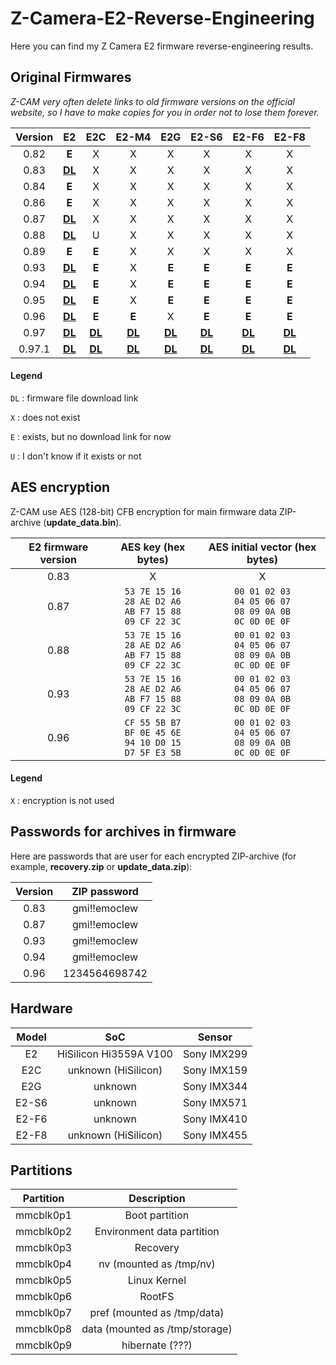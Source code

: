 # Z-Camera-E2-Reverse-Engineering
Here you can find my Z Camera E2 firmware reverse-engineering results.

## Original Firmwares

*Z-CAM very often delete links to old firmware versions on the official website, so I have to make copies for you in order not to lose them forever.*

| Version | E2 | E2C | E2-M4 | E2G | E2-S6 | E2-F6 | E2-F8 |
|:---:|:---:|:---:|:---:|:---:|:---:|:---:|:---:|
| 0.82 | **E** | X | X | X | X | X | X |
| 0.83 | [**DL**](https://drive.google.com/file/d/1jJrGkIRqN6eE69jOVe1uhc4U9xCBTOPn) | X | X | X | X | X | X |
| 0.84 | **E** | X | X | X | X | X | X |
| 0.86 | **E** | X | X | X | X | X | X |
| 0.87 | [**DL**](https://drive.google.com/file/d/1289_f3ajGz-suU9szCGJV_OVd_9r2uzm) | X | X | X | X | X | X |
| 0.88 | [**DL**](https://drive.google.com/file/d/1HfqmnN68fDevtR8M-nH95Obtq-OF6o2E) | U | X | X | X | X | X |
| 0.89 | **E** | **E** | X | X | X | X | X |
| 0.93 | [**DL**](https://drive.google.com/file/d/11YstktVFOt_yOj3CWSuSffHIsagfVKpt) | **E** | X | **E** | **E** | **E** | **E** |
| 0.94 | [**DL**](https://drive.google.com/file/d/1g2v4HXRimdkgN7cOArdvZeewZHafO5tc) | **E** | X | **E** | **E** | **E** | **E** |
| 0.95 | [**DL**](https://drive.google.com/file/d/1aTrBeZbWnp2k42D8fWuU3paYSE0iutyv) | **E** | X | **E** | **E** | **E** | **E** |
| 0.96 | [**DL**](https://drive.google.com/file/d/1DjjVKM5Oy5I5vOAyyXAKkuScftbOXqeZ) | **E** | **E** | X | **E** | **E** | **E** |
| 0.97 | [**DL**](https://drive.google.com/file/d/1igY1f6xUmuhEWwV6j8IypGeL-nhp4chF) | [**DL**](https://drive.google.com/file/d/10uI2smsQGYgBsFFAERJasMwDrE02VjMk) | [**DL**](https://drive.google.com/file/d/1Ddukjq3QJggGJDSvV0rqrvlCaAs3NNzM) | [**DL**](https://drive.google.com/file/d/1OQnNIiD_fmy5N6AXrPKu32hEZklG4N40) | [**DL**](https://drive.google.com/file/d/1imYk0DfRXVHeyqJJ1vggHLfdmRByJJOF) | [**DL**](https://drive.google.com/file/d/1DPGzTaCEEQyAnt7QU3MCifV6rjvAW5Zg) | [**DL**](https://drive.google.com/file/d/1HdtIaZ9XIFx5nFmEaK0Hehij6EVp-hzp) |
| 0.97.1 | [**DL**](https://drive.google.com/file/d/1Vp1x7MhtYsIhUIgGep1ZX3zutS3AanU8) | [**DL**](https://drive.google.com/file/d/16qLAsOQNT_SNFYuSKrE2wNoIA47Ej0oX) | [**DL**](https://drive.google.com/file/d/1ZSLHlU8PaHovMF3occNHyd5mvIg5gP1x) | [**DL**](https://drive.google.com/file/d/1QGN0d2cJfvkPznCpVnHsH4ICZIzv--fT) | [**DL**](https://drive.google.com/file/d/1RHaN0Df6xYmtW_w8USCdXUJ7Eao5wwwm) | [**DL**](https://drive.google.com/file/d/1NTQNwp1CqlX5PepemH_h9Nifs-5_SOKb) | [**DL**](https://drive.google.com/file/d/1AZqEom5JhsMikOu17mD-yJdOyvEGortr) |

#### Legend

`DL` : firmware file download link

`X` : does not exist

`E` : exists, but no download link for now

`U` : I don't know if it exists or not

## AES encryption

Z-CAM use AES (128-bit) CFB encryption for main firmware data ZIP-archive (**update_data.bin**).

| E2 firmware version | AES key (hex bytes) | AES initial vector (hex bytes) |
|:---:|:---:|:---:|
| 0.83 | X | X |
| 0.87 | ```53 7E 15 16``` </br> ```28 AE D2 A6``` </br> ```AB F7 15 88``` </br> ```09 CF 22 3C``` | ```00 01 02 03``` </br> ```04 05 06 07``` </br> ```08 09 0A 0B``` </br> ```0C 0D 0E 0F``` |
| 0.88 | ```53 7E 15 16``` </br> ```28 AE D2 A6``` </br> ```AB F7 15 88``` </br> ```09 CF 22 3C``` | ```00 01 02 03``` </br> ```04 05 06 07``` </br> ```08 09 0A 0B``` </br> ```0C 0D 0E 0F``` |
| 0.93 | ```53 7E 15 16``` </br> ```28 AE D2 A6``` </br> ```AB F7 15 88``` </br> ```09 CF 22 3C``` | ```00 01 02 03``` </br> ```04 05 06 07``` </br> ```08 09 0A 0B``` </br> ```0C 0D 0E 0F``` |
| 0.96 | ```CF 55 5B B7``` </br> ```BF 0E 45 6E``` </br> ```94 10 D0 15``` </br> ```D7 5F E3 5B``` | ```00 01 02 03``` </br> ```04 05 06 07``` </br> ```08 09 0A 0B``` </br> ```0C 0D 0E 0F``` |

#### Legend

`X` : encryption is not used

## Passwords for archives in firmware

Here are passwords that are user for each encrypted ZIP-archive (for example, **recovery.zip** or **update_data.zip**):

| Version | ZIP password |
|:---:|:---:|
| 0.83 | gmi!!emoclew |
| 0.87 | gmi!!emoclew |
| 0.93 | gmi!!emoclew |
| 0.94 | gmi!!emoclew |
| 0.96 | 1234564698742 |

## Hardware

| Model | SoC | Sensor |
|:---:|:---:|:---:|
| E2 | HiSilicon Hi3559A V100 | Sony IMX299 |
| E2C | unknown (HiSilicon) | Sony IMX159 |
| E2G | unknown | Sony IMX344 |
| E2-S6 | unknown | Sony IMX571 |
| E2-F6 | unknown | Sony IMX410 |
| E2-F8 | unknown (HiSilicon) | Sony IMX455 |

## Partitions

| Partition | Description
|:---:|:---:|
| mmcblk0p1 | Boot partition |
| mmcblk0p2 | Environment data partition |
| mmcblk0p3 | Recovery |
| mmcblk0p4 | nv (mounted as /tmp/nv) |
| mmcblk0p5 | Linux Kernel |
| mmcblk0p6 | RootFS |
| mmcblk0p7 | pref (mounted as /tmp/data) |
| mmcblk0p8 | data (mounted as /tmp/storage) |
| mmcblk0p9 | hibernate (???) |
